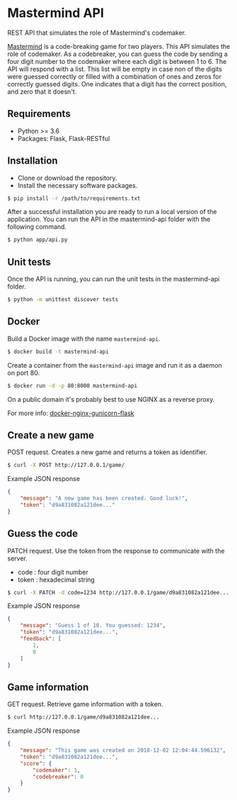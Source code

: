 # Mastermind API

REST API that simulates the role of Mastermind's codemaker.

[Mastermind](https://en.wikipedia.org/wiki/Mastermind_(board_game)) is a code-breaking game for two players. This API simulates the role of codemaker. As a codebreaker, you can guess the code by sending a four digit number to the codemaker where each digit is between 1 to 6. The API will respond with a list. This list will be empty in case non of the digits were guessed correctly or filled with a combination of ones and zeros for correctly guessed digits. One indicates that a digit has the correct position, and zero that it doesn't.

## Requirements

* Python >= 3.6
* Packages: Flask, Flask-RESTful

## Installation

* Clone or download the repository.
* Install the necessary software packages.

```bash
$ pip install -r /path/to/requirements.txt
```

After a successful installation you are ready to run a local version of the application. You can run the API in the mastermind-api folder with the following command.

```bash
$ python app/api.py
```

## Unit tests

Once the API is running, you can run the unit tests in the mastermind-api folder.

```bash
$ python -m unittest discover tests
```

## Docker

Build a Docker image with the name `mastermind-api`.

```bash
$ docker build -t mastermind-api
```

Create a container from the `mastermind-api` image and run it as a daemon on port 80.

```bash
$ docker run -d -p 80:8000 mastermind-api
```

On a public domain it's probably best to use NGINX as a reverse proxy.

For more info: [docker-nginx-gunicorn-flask](https://github.com/basbiezemans/docker-nginx-gunicorn-flask)

## Create a new game

POST request. Creates a new game and returns a token as identifier.

```bash
$ curl -X POST http://127.0.0.1/game/
```

Example JSON response

```json
{
    "message": "A new game has been created. Good luck!",
    "token": "d9a831082a121dee..."
}
```

## Guess the code

PATCH request. Use the token from the response to communicate with the server.

* code : four digit number
* token : hexadecimal string

```bash
$ curl -X PATCH -d code=1234 http://127.0.0.1/game/d9a831082a121dee...
```

Example JSON response

```json
{
    "message": "Guess 1 of 10. You guessed: 1234",
    "token": "d9a831082a121dee...",
    "feedback": [
        1,
        0
    ]
}
```

## Game information

GET request. Retrieve game information with a token.

```bash
$ curl http://127.0.0.1/game/d9a831082a121dee...
```

Example JSON response

```json
{
    "message": "This game was created on 2018-12-02 12:04:44.596132",
    "token": "d9a831082a121dee...",
    "score": {
        "codemaker": 1,
        "codebreaker": 0
    }
}
```

